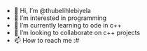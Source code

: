 - 👋 Hi, I’m @thubelihlebiyela
- 👀 I’m interested in programming 
- 🌱 I’m currently learning to ode in c++
- 💞️ I’m looking to collaborate on c++ projects
- 📫 How to reach me :#

<!---
thubelihlebiyela/thubelihlebiyela is a ✨ special ✨ repository because its `README.md` (this file) appears on your GitHub profile.
You can click the Preview link to take a look at your changes.
--->
